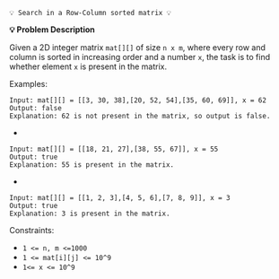 
    💡 Search in a Row-Column sorted matrix 💡

**💡 Problem Description**

Given a 2D integer matrix `mat[][]` of size `n x m`, where every row and column is sorted in increasing order and a number `x`, the task is to find whether element `x` is present in the matrix.

Examples:

    Input: mat[][] = [[3, 30, 38],[20, 52, 54],[35, 60, 69]], x = 62
    Output: false
    Explanation: 62 is not present in the matrix, so output is false.
- 

    Input: mat[][] = [[18, 21, 27],[38, 55, 67]], x = 55
    Output: true
    Explanation: 55 is present in the matrix.
- 

    Input: mat[][] = [[1, 2, 3],[4, 5, 6],[7, 8, 9]], x = 3
    Output: true
    Explanation: 3 is present in the matrix.

Constraints:
- `1 <= n, m <=1000`
- `1 <= mat[i][j] <= 10^9`
- `1<= x <= 10^9`